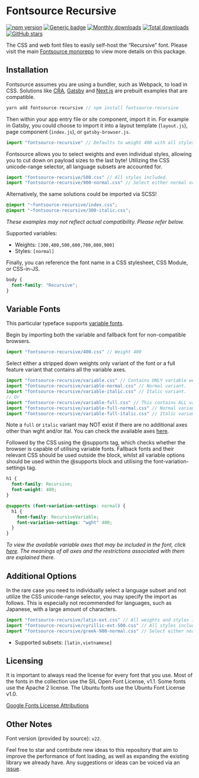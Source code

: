 # Fontsource Recursive

[![npm version](https://badge.fury.io/js/fontsource-recursive.svg)](https://www.npmjs.com/package/fontsource-recursive) [![Generic badge](https://img.shields.io/badge/fontsource-passing-brightgreen)](https://github.com/fontsource/fontsource) [![Monthly downloads](https://badgen.net/npm/dm/fontsource-recursive)](https://github.com/fontsource/fontsource) [![Total downloads](https://badgen.net/npm/dt/fontsource-recursive)](https://github.com/fontsource/fontsource) [![GitHub stars](https://img.shields.io/github/stars/DecliningLotus/fontsource.svg?style=social&label=Star)](https://github.com/fontsource/fontsource/stargazers)

The CSS and web font files to easily self-host the “Recursive” font. Please visit the main [Fontsource monorepo](https://github.com/fontsource/fontsource) to view more details on this package.

## Installation

Fontsource assumes you are using a bundler, such as Webpack, to load in CSS. Solutions like [CRA](https://create-react-app.dev/), [Gatsby](https://www.gatsbyjs.org/) and [Next.js](https://nextjs.org/) are prebuilt examples that are compatible.

```javascript
yarn add fontsource-recursive // npm install fontsource-recursive
```

Then within your app entry file or site component, import it in. For example in Gatsby, you could choose to import it into a layout template (`layout.js`), page component (`index.js`), or `gatsby-browser.js`.

```javascript
import "fontsource-recursive" // Defaults to weight 400 with all styles included.
```

Fontsource allows you to select weights and even individual styles, allowing you to cut down on payload sizes to the last byte! Utilizing the CSS unicode-range selector, all language subsets are accounted for.

```javascript
import "fontsource-recursive/500.css" // All styles included.
import "fontsource-recursive/900-normal.css" // Select either normal or italic.
```

Alternatively, the same solutions could be imported via SCSS!

```scss
@import "~fontsource-recursive/index.css";
@import "~fontsource-recursive/300-italic.css";
```

_These examples may not reflect actual compatibility. Please refer below._

Supported variables:

- Weights: `[300,400,500,600,700,800,900]`
- Styles: `[normal]`

Finally, you can reference the font name in a CSS stylesheet, CSS Module, or CSS-in-JS.

```css
body {
  font-family: "Recursive";
}
```

## Variable Fonts

This particular typeface supports [variable fonts](https://developer.mozilla.org/en-US/docs/Web/CSS/CSS_Fonts/Variable_Fonts_Guide).

Begin by importing both the variable and fallback font for non-compatible browsers.

```js
import "fontsource-recursive/400.css" // Weight 400
```

Select either a stripped down weights only variant of the font or a full feature variant that contains all the variable axes.

```js
import "fontsource-recursive/variable.css" // Contains ONLY variable weights and no other axes. Both normal and italic.
import "fontsource-recursive/variable-normal.css" // Normal variant.
import "fontsource-recursive/variable-italic.css" // Italic variant.
// Or
import "fontsource-recursive/variable-full.css" // This contains ALL variable axes. Font files are larger. Both normal and italic.
import "fontsource-recursive/variable-full-normal.css" // Normal variant.
import "fontsource-recursive/variable-full-italic.css" // Italic variant.
```

Note a `full` or `italic` variant may NOT exist if there are no additional axes other than wght and/or ital. You can check the available axes [here](https://fonts.google.com/variablefonts).

Followed by the CSS using the @supports tag, which checks whether the browser is capable of utilising variable fonts. Fallback fonts and their relevant CSS should be used outside the block, whilst all variable options should be used within the @supports block and utilising the font-variation-settings tag.

```css
h1 {
  font-family: Recursive;
  font-weight: 400;
}

@supports (font-variation-settings: normal) {
  h1 {
    font-family: RecursiveVariable;
    font-variation-settings: "wght" 400;
  }
}
```

_To view the available variable axes that may be included in the font, click [here](https://fonts.google.com/variablefonts). The meanings of all axes and the restrictions associated with them are explained there._

## Additional Options

In the rare case you need to individually select a language subset and not utilize the CSS unicode-range selector, you may specify the import as follows. This is especially not recommended for languages, such as Japanese, with a large amount of characters.

```javascript
import "fontsource-recursive/latin-ext.css" // All weights and styles included.
import "fontsource-recursive/cyrillic-ext-500.css" // All styles included.
import "fontsource-recursive/greek-900-normal.css" // Select either normal or italic.
```

- Supported subsets: `[latin,vietnamese]`

## Licensing

It is important to always read the license for every font that you use.
Most of the fonts in the collection use the SIL Open Font License, v1.1. Some fonts use the Apache 2 license. The Ubuntu fonts use the Ubuntu Font License v1.0.

[Google Fonts License Attributions](https://fonts.google.com/attribution)

## Other Notes

Font version (provided by source): `v22`.

Feel free to star and contribute new ideas to this repository that aim to improve the performance of font loading, as well as expanding the existing library we already have. Any suggestions or ideas can be voiced via an [issue](https://github.com/fontsource/fontsource/issues).
